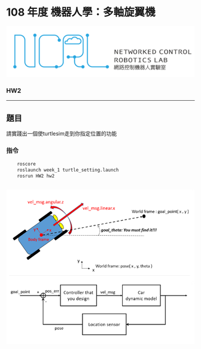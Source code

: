 # 108 年度 機器人學：多軸旋翼機 
![image](https://github.com/2020-Robotics-Aerial-Robots/Homework/blob/main/hw2/photo/LOGO%20%E4%B8%AD%E8%8B%B1%E6%96%87%E6%A9%AB.png)
### HW2

---
## 題目
請實踐出一個使turtlesim走到你指定位置的功能

### 指令
```
	roscore
	roslaunch week_1 turtle_setting.launch
	rosrun HW2 hw2 
```
![image](https://github.com/2020-Robotics-Aerial-Robots/Homework/blob/main/hw2/photo/G3MrdXR.png)
---
